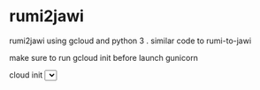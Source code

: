 # rumi2jawi
rumi2jawi using gcloud and python 3 . similar code to rumi-to-jawi

make sure to run gcloud init before launch
gunicorn

cloud init
<select account and project>
gunicorn -b :8090 --reload --max-requests 1 main:app

